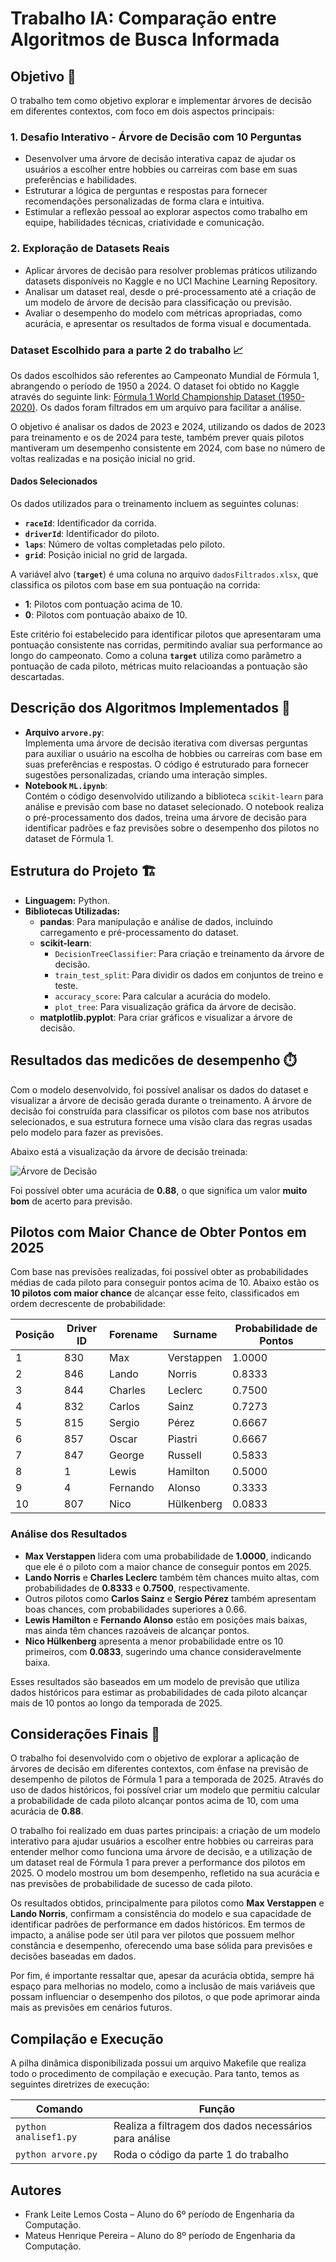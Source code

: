 # Trabalho IA: Comparação entre Algoritmos de Busca Informada

## Objetivo 🎯 

O trabalho tem como objetivo explorar e implementar árvores de decisão em diferentes contextos, com foco em dois aspectos principais:  

### 1. Desafio Interativo - Árvore de Decisão com 10 Perguntas  
- Desenvolver uma árvore de decisão interativa capaz de ajudar os usuários a escolher entre hobbies ou carreiras com base em suas preferências e habilidades.  
- Estruturar a lógica de perguntas e respostas para fornecer recomendações personalizadas de forma clara e intuitiva.  
- Estimular a reflexão pessoal ao explorar aspectos como trabalho em equipe, habilidades técnicas, criatividade e comunicação.  

### 2. Exploração de Datasets Reais  
- Aplicar árvores de decisão para resolver problemas práticos utilizando datasets disponíveis no Kaggle e no UCI Machine Learning Repository.  
- Analisar um dataset real, desde o pré-processamento até a criação de um modelo de árvore de decisão para classificação ou previsão.  
- Avaliar o desempenho do modelo com métricas apropriadas, como acurácia, e apresentar os resultados de forma visual e documentada.  

### Dataset Escolhido para a parte 2 do trabalho 📈

Os dados escolhidos são referentes ao Campeonato Mundial de Fórmula 1, abrangendo o período de 1950 a 2024. O dataset foi obtido no Kaggle através do seguinte link: [Fórmula 1 World Championship Dataset (1950-2020)](https://www.kaggle.com/datasets/rohanrao/formula-1-world-championship-1950-2020). Os dados foram filtrados em um arquivo para facilitar a análise.

O objetivo é analisar os dados de 2023 e 2024, utilizando os dados de 2023 para treinamento e os de 2024 para teste, também prever quais pilotos mantiveram um desempenho consistente em 2024, com base no número de voltas realizadas e na posição inicial no grid.  

#### Dados Selecionados  

Os dados utilizados para o treinamento incluem as seguintes colunas:  
- **`raceId`**: Identificador da corrida.  
- **`driverId`**: Identificador do piloto.  
- **`laps`**: Número de voltas completadas pelo piloto.  
- **`grid`**: Posição inicial no grid de largada.  

A variável alvo (**`target`**) é uma coluna no arquivo `dadosFiltrados.xlsx`, que classifica os pilotos com base em sua pontuação na corrida:  
- **1**: Pilotos com pontuação acima de 10.  
- **0**: Pilotos com pontuação abaixo de 10.  

Este critério foi estabelecido para identificar pilotos que apresentaram uma pontuação consistente nas corridas, permitindo avaliar sua performance ao longo do campeonato. Como a coluna **`target`** utiliza como parâmetro a pontuação de cada piloto, métricas muito relacioandas a pontuação são descartadas.


## Descrição dos Algoritmos Implementados 📜  

- **Arquivo `arvore.py`**:  
  Implementa uma árvore de decisão iterativa com diversas perguntas para auxiliar o usuário na escolha de hobbies ou carreiras com base em suas preferências e respostas. O código é estruturado para fornecer sugestões personalizadas, criando uma interação simples.
- **Notebook `ML.ipynb`**:  
  Contém o código desenvolvido utilizando a biblioteca `scikit-learn` para análise e previsão com base no dataset selecionado. O notebook realiza o pré-processamento dos dados, treina uma árvore de decisão para identificar padrões e faz previsões sobre o desempenho dos pilotos no dataset de Fórmula 1.

## Estrutura do Projeto 🏗️

- **Linguagem:** Python.
- **Bibliotecas Utilizadas:**
  - **pandas**: Para manipulação e análise de dados, incluindo carregamento e pré-processamento do dataset.
  - **scikit-learn**:
    - `DecisionTreeClassifier`: Para criação e treinamento da árvore de decisão.
    - `train_test_split`: Para dividir os dados em conjuntos de treino e teste.
    - `accuracy_score`: Para calcular a acurácia do modelo.
    - `plot_tree`: Para visualização gráfica da árvore de decisão.
  - **matplotlib.pyplot**: Para criar gráficos e visualizar a árvore de decisão.


## Resultados das medicões de desempenho ⏱️
Com o modelo desenvolvido, foi possível analisar os dados do dataset e visualizar a árvore de decisão gerada durante o treinamento. A árvore de decisão foi construída para classificar os pilotos com base nos atributos selecionados, e sua estrutura fornece uma visão clara das regras usadas pelo modelo para fazer as previsões.  

Abaixo está a visualização da árvore de decisão treinada:

![Árvore de Decisão](https://github.com/user-attachments/assets/c73e75f1-aa2e-4b4e-9434-749bd2bc3342)

Foi possível obter uma acurácia de **0.88**, o que significa um valor **muito bom** de acerto para previsão.

## Pilotos com Maior Chance de Obter Pontos em 2025

Com base nas previsões realizadas, foi possível obter as probabilidades médias de cada piloto para conseguir pontos acima de 10. Abaixo estão os **10 pilotos com maior chance** de alcançar esse feito, classificados em ordem decrescente de probabilidade:

| Posição | Driver ID | Forename    | Surname    | Probabilidade de Pontos |
|---------|-----------|-------------|------------|-------------------------|
| 1       | 830       | Max         | Verstappen | 1.0000                  |
| 2       | 846       | Lando       | Norris     | 0.8333                  |
| 3       | 844       | Charles     | Leclerc    | 0.7500                  |
| 4       | 832       | Carlos      | Sainz      | 0.7273                  |
| 5       | 815       | Sergio      | Pérez      | 0.6667                  |
| 6       | 857       | Oscar       | Piastri    | 0.6667                  |
| 7       | 847       | George      | Russell    | 0.5833                  |
| 8       | 1         | Lewis       | Hamilton   | 0.5000                  |
| 9       | 4         | Fernando    | Alonso     | 0.3333                  |
| 10      | 807       | Nico        | Hülkenberg | 0.0833                  |

### Análise dos Resultados

- **Max Verstappen** lidera com uma probabilidade de **1.0000**, indicando que ele é o piloto com a maior chance de conseguir pontos em 2025.
- **Lando Norris** e **Charles Leclerc** também têm chances muito altas, com probabilidades de **0.8333** e **0.7500**, respectivamente.
- Outros pilotos como **Carlos Sainz** e **Sergio Pérez** também apresentam boas chances, com probabilidades superiores a 0.66.
- **Lewis Hamilton** e **Fernando Alonso** estão em posições mais baixas, mas ainda têm chances razoáveis de alcançar pontos.
- **Nico Hülkenberg** apresenta a menor probabilidade entre os 10 primeiros, com **0.0833**, sugerindo uma chance consideravelmente baixa.

Esses resultados são baseados em um modelo de previsão que utiliza dados históricos para estimar as probabilidades de cada piloto alcançar mais de 10 pontos ao longo da temporada de 2025.



## Considerações Finais 📝

O trabalho foi desenvolvido com o objetivo de explorar a aplicação de árvores de decisão em diferentes contextos, com ênfase na previsão de desempenho de pilotos de Fórmula 1 para a temporada de 2025. Através do uso de dados históricos, foi possível criar um modelo que permitiu calcular a probabilidade de cada piloto alcançar pontos acima de 10, com uma acurácia de **0.88**.

O trabalho foi realizado em duas partes principais: a criação de um modelo interativo para ajudar usuários a escolher entre hobbies ou carreiras para entender melhor como funciona uma árvore de decisão, e a utilização de um dataset real de Fórmula 1 para prever a performance dos pilotos em 2025. O modelo mostrou um bom desempenho, refletido na sua acurácia e nas previsões de probabilidade de sucesso de cada piloto.

Os resultados obtidos, principalmente para pilotos como **Max Verstappen** e **Lando Norris**, confirmam a consistência do modelo e sua capacidade de identificar padrões de performance em dados históricos. Em termos de impacto, a análise pode ser útil para ver pilotos que possuem melhor constância e desempenho, oferecendo uma base sólida para previsões e decisões baseadas em dados. 

Por fim, é importante ressaltar que, apesar da acurácia obtida, sempre há espaço para melhorias no modelo, como a inclusão de mais variáveis que possam influenciar o desempenho dos pilotos, o que pode aprimorar ainda mais as previsões em cenários futuros.


  ## Compilação e Execução 

A pilha dinâmica disponibilizada possui um arquivo Makefile que realiza todo o procedimento de compilação e execução. Para tanto, temos as seguintes diretrizes de execução:


| Comando                |      Função                                                                                           |                     
| -----------------------| ------------------------------------------------------------------------------------------------- |
|  `python analisef1.py` | Realiza a filtragem dos dados necessários para análise                                            |
|  `python arvore.py`    |              Roda o código da parte 1 do trabalho                                                 |

## Autores

- Frank Leite Lemos Costa – Aluno do 6º período de Engenharia da Computação.
- Mateus Henrique Pereira – Aluno do 8º período de Engenharia da Computação.

